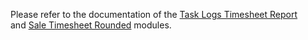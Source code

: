 Please refer to the documentation of the [Task Logs Timesheet Report](https://github.com/cetmix/oca-timesheet/tree/16.0/hr_timesheet_report) and [Sale Timesheet Rounded](https://github.com/cetmix/oca-timesheet/tree/16.0/sale_timesheet_rounded) modules.